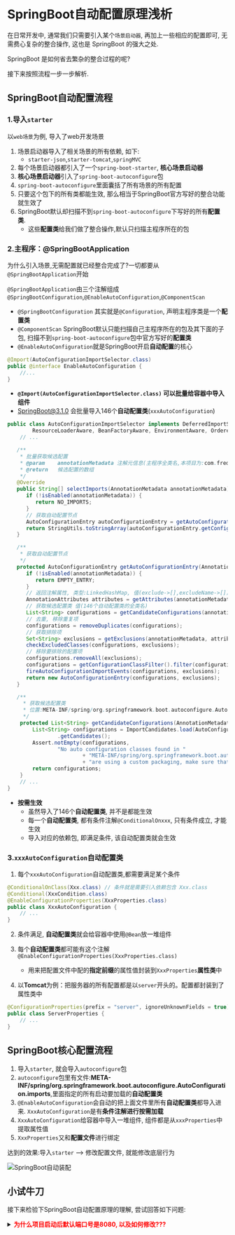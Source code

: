 # SpringBoot自动配置原理浅析

在日常开发中, 通常我们只需要引入某个`场景启动器`, 再加上一些相应的配置即可, 无需费心复杂的整合操作, 这也是 SpringBoot 的强大之处.

SpringBoot 是如何省去繁杂的整合过程的呢?

接下来按照流程一步一步解析.
## SpringBoot自动配置流程
### 1.导入`starter`
以`web场景`为例, 导入了web开发场景
1. 场景启动器导入了相关场景的所有依赖, 如下:
    - `starter-json`,`starter-tomcat`,`springMVC`
2. 每个场景启动器都引入了一个`spring-boot-starter`, **核心场景启动器**
3. **核心场景启动器**引入了`spring-boot-autoconfigure`包
4. `spring-boot-autoconfigure`里面囊括了所有场景的所有配置
5. 只要这个包下的所有类都能生效, 那么相当于SpringBoot官方写好的整合功能就生效了
6. SpringBoot默认却扫描不到`spring-boot-autoconfigure`下写好的所有**配置类**.
   - 这些**配置类**给我们做了整合操作,默认只扫描主程序所在的包

### 2.主程序：@SpringBootApplication
为什么引入场景,无需配置就已经整合完成了?一切都要从`@SpringBootApplication`开始

`@SpringBootApplication`由三个注解组成`@SpringBootConfiguration`,`@EnableAutoConfiguration`,`@ComponentScan`
   - `@SpringBootConfiguration` 其实就是`@Configuration`, 声明主程序类是一个**配置类**
   - `@ComponentScan` SpringBoot默认只能扫描自己主程序所在的包及其下面的子包, 扫描不到`spring-boot-autoconfigure`包中官方写好的**配置类**
   - `@EnableAutoConfiguration`就是SpringBoot开启**自动配置**的核心
```java
@Import(AutoConfigurationImportSelector.class)
public @interface EnableAutoConfiguration {
    //...
}
```
- **`@Import(AutoConfigurationImportSelector.class)` 可以批量给容器中导入组件**
- SpringBoot@3.1.0 会批量导入146个**自动配置类**(`xxxAutoConfiguration`)
```java
public class AutoConfigurationImportSelector implements DeferredImportSelector, BeanClassLoaderAware,
		ResourceLoaderAware, BeanFactoryAware, EnvironmentAware, Ordered { 
    // ...

   /**
    * 批量获取候选配置
    * @param    annotationMetadata 注解元信息(主程序全类名,本项目为:com.fredo.Main)
    * @return   候选配置的数组
    */
   @Override
   public String[] selectImports(AnnotationMetadata annotationMetadata) {
      if (!isEnabled(annotationMetadata)) {
         return NO_IMPORTS;
      }
      // 获取自动配置节点
      AutoConfigurationEntry autoConfigurationEntry = getAutoConfigurationEntry(annotationMetadata);
      return StringUtils.toStringArray(autoConfigurationEntry.getConfigurations());
   }

   /**
    * 获取自动配置节点
    */
   protected AutoConfigurationEntry getAutoConfigurationEntry(AnnotationMetadata annotationMetadata) {
      if (!isEnabled(annotationMetadata)) {
         return EMPTY_ENTRY;
      }
      // 返回注解属性, 类型:LinkedHashMap, 值(exclude->[],excludeName->[])
      AnnotationAttributes attributes = getAttributes(annotationMetadata);
      // 获取候选配置类 值(146个自动配置类的全类名)
      List<String> configurations = getCandidateConfigurations(annotationMetadata, attributes);
      // 去重, 移除重复项
      configurations = removeDuplicates(configurations);
      // 获取排除项
      Set<String> exclusions = getExclusions(annotationMetadata, attributes);
      checkExcludedClasses(configurations, exclusions);
      // 移除要排除的配置项
      configurations.removeAll(exclusions);
      configurations = getConfigurationClassFilter().filter(configurations);
      fireAutoConfigurationImportEvents(configurations, exclusions);
      return new AutoConfigurationEntry(configurations, exclusions);
   }

   /**
     * 获取候选配置类
     * 位置:META-INF/spring/org.springframework.boot.autoconfigure.AutoConfiguration.imports
     */
    protected List<String> getCandidateConfigurations(AnnotationMetadata metadata, AnnotationAttributes attributes) {
        List<String> configurations = ImportCandidates.load(AutoConfiguration.class, getBeanClassLoader())
                .getCandidates();
        Assert.notEmpty(configurations,
                "No auto configuration classes found in "
                        + "META-INF/spring/org.springframework.boot.autoconfigure.AutoConfiguration.imports. If you "
                        + "are using a custom packaging, make sure that file is correct.");
        return configurations;
    }
    // ...
}
```
- **按需生效**
  - 虽然导入了146个**自动配置类**, 并不是都能生效
  - 每一个**自动配置类**, 都有条件注解`@ConditionalOnxxx`, 只有条件成立, 才能生效 
  - 导入对应的依赖包, 即满足条件, 该自动配置类就会生效

### 3.`xxxAutoConfiguration`自动配置类
1. 每个`xxxAutoConfiguration`自动配置类,都需要满足某个条件
```java
@ConditionalOnClass(Xxx.class) // 条件就是需要引入依赖包含 Xxx.class
@Conditional(XxxCondition.class)
@EnableConfigurationProperties(XxxProperties.class)
public class XxxAutoConfiguration {
    // ...
}
```
2. 条件满足, **自动配置类**就会给容器中使用`@Bean`放一堆组件

3. 每个**自动配置类**都可能有这个注解`@EnableConfigurationProperties(XxxProperties.class)`
   - 用来把配置文件中配的**指定前缀**的属性值封装到`XxxProperties`**属性类**中
4. 以**Tomcat**为例：把服务器的所有配置都是以`server`开头的。配置都封装到了属性类中
```java
@ConfigurationProperties(prefix = "server", ignoreUnknownFields = true)
public class ServerProperties {
    // ...
}
```

## SpringBoot核心配置流程
1. 导入`starter`, 就会导入`autoconfigure`包
2. `autoconfigure`包里有文件:**META-INF/spring/org.springframework.boot.autoconfigure.AutoConfiguration.imports**,里面指定的所有启动要加载的**自动配置类**
3. `@EnableAutoConfiguration`会自动的把上面文件里所有**自动配置类**都导入进来. `XxxAutoConfiguration`是有**条件注解进行按需加载**
4. `XxxAutoConfiguration`给容器中导入一堆组件, 组件都是从`xxxProperties`中提取属性值
5. `XxxProperties`又和**配置文件**进行绑定

达到的效果:导入`starter` --> 修改配置文件, 就能修改底层行为

![SpringBoot自动装配](https://cdn.jsdelivr.net/gh/fu-jw/picture/hexoPic/SpringBoot%E8%87%AA%E5%8A%A8%E8%A3%85%E9%85%8D.png)

## 小试牛刀
接下来检验下SpringBoot自动配置原理的理解, 尝试回答如下问题:

<details> <summary><strong><span style="color: red; ">为什么项目启动后默认端口号是8080, 以及如何修改???</span></strong></summary>

1. 引入`web场景`
```xml
<dependency>
    <groupId>org.springframework.boot</groupId>
    <artifactId>spring-boot-starter-web</artifactId>
</dependency>
```
自动引入了`spring-boot-starter`和`spring-boot-starter-tomcat`
```xml
<dependency>
    <groupId>org.springframework.boot</groupId>
    <artifactId>spring-boot-starter</artifactId>
    <version>3.1.0</version>
    <scope>compile</scope>
</dependency>
```
```xml
<dependency>
    <groupId>org.springframework.boot</groupId>
    <artifactId>spring-boot-starter-tomcat</artifactId>
    <version>3.1.0</version>
    <scope>compile</scope>
</dependency>
```
`spring-boot-starter`自动引入依赖`spring-boot-autoconfigure`包
```xml
<dependency>
    <groupId>org.springframework.boot</groupId>
    <artifactId>spring-boot-autoconfigure</artifactId>
    <version>3.1.0</version>
    <scope>compile</scope>
</dependency>
```
`spring-boot-autoconfigure`
包里有文件:
- **additional-spring-configuration-metadata.json**, 里面包含了所有的默认值
```json
{
  "name": "server.port",
  "defaultValue": 8080
}
```
- **META-INF/spring/org.springframework.boot.autoconfigure.AutoConfiguration.imports**,里面指定的所有启动要加载的**自动配置类**

![spring-boot-autoconfigure包](https://cdn.jsdelivr.net/gh/fu-jw/picture/hexoPic/autoconfig%E5%8C%85.png)

2. 合成注解`@SpringBootApplication`中的`@EnableAutoConfiguration`
   自动的把上面文件里所有**自动配置类**都导入进来. `XxxAutoConfiguration`是有**条件注解进行按需加载**

其中就包括`ServletWebServerFactoryAutoConfiguration.java`
```java
@AutoConfiguration(after = SslAutoConfiguration.class)
@AutoConfigureOrder(Ordered.HIGHEST_PRECEDENCE)
@ConditionalOnClass(ServletRequest.class)
@ConditionalOnWebApplication(type = Type.SERVLET)
@EnableConfigurationProperties(ServerProperties.class)
@Import({ ServletWebServerFactoryAutoConfiguration.BeanPostProcessorsRegistrar.class,
		ServletWebServerFactoryConfiguration.EmbeddedTomcat.class,
		ServletWebServerFactoryConfiguration.EmbeddedJetty.class,
		ServletWebServerFactoryConfiguration.EmbeddedUndertow.class })
public class ServletWebServerFactoryAutoConfiguration {
    // ...
}
```
绑定了属性文件`ServerProperties`
```java
@ConfigurationProperties(prefix = "server", ignoreUnknownFields = true)
public class ServerProperties {
    private Integer port;
    // ...
}
```
只需要在自己的配置文件中自定义`server.port`的值

SpringBoot启动时就会去resources路径下加载符合要求的文件, 从该文件中查找配置并覆盖默认配置, 
于是就完成了配置自定义

`spring-boot-starter-parent-3.1.0.pom`文件:
```xml
<build>
    <resources>
      <resource>
        <directory>${basedir}/src/main/resources</directory>
        <filtering>true</filtering>
        <includes>
          <include>**/application*.yml</include>
          <include>**/application*.yaml</include>
          <include>**/application*.properties</include>
        </includes>
      </resource>
      <resource>
        <directory>${basedir}/src/main/resources</directory>
        <excludes>
          <exclude>**/application*.yml</exclude>
          <exclude>**/application*.yaml</exclude>
          <exclude>**/application*.properties</exclude>
        </excludes>
      </resource>
    </resources>
    ...
</build>
```
</details>



